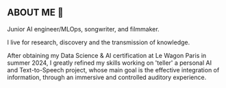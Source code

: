 ## ABOUT ME 🤝
Junior AI engineer/MLOps, songwriter, and filmmaker.

I live for research, discovery and the transmission of knowledge.

After obtaining my Data Science & AI certification at Le Wagon Paris in summer 2024, I greatly refined my skills working on 'teller' a personal AI and Text-to-Speech project, whose main goal is the effective integration of information, through an immersive and controlled auditory experience.
